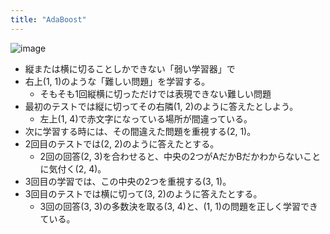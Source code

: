 ```yaml
---
title: "AdaBoost"
---
```


![image](https://gyazo.com/42349cc0f811f920dac8139fbc6b40b9/thumb/1000)

- 縦または横に切ることしかできない「弱い学習器」で
- 右上(1, 1)のような「難しい問題」を学習する。
    - そもそも1回縦横に切っただけでは表現できない難しい問題
- 最初のテストでは縦に切ってその右隣(1, 2)のように答えたとしよう。
    - 左上(1, 4)で赤文字になっている場所が間違っている。
- 次に学習する時には、その間違えた問題を重視する(2, 1)。
- 2回目のテストでは(2, 2)のように答えたとする。
    - 2回の回答(2, 3)を合わせると、中央の2つがAだかBだかわからないことに気付く(2, 4)。
- 3回目の学習では、この中央の2つを重視する(3, 1)。
- 3回目のテストでは横に切って(3, 2)のように答えたとする。
    - 3回の回答(3, 3)の多数決を取る(3, 4)と、(1, 1)の問題を正しく学習できている。

